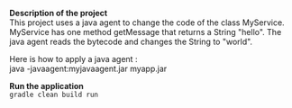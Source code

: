 **Description of the project**\
This project uses a java agent to change the code of the class MyService.
MyService has one method getMessage that returns a String "hello".
The java agent reads the bytecode and changes the String to "world".

Here is how to apply a java agent :\
java -javaagent:myjavaagent.jar myapp.jar

**Run the application** \
`gradle clean build run`

